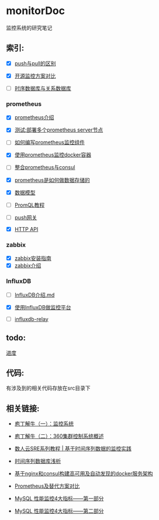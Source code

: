 # monitorDoc

监控系统的研究笔记

## 索引:

- [x] [push与pull的区别](https://github.com/lwhhhh/monitorDoc/blob/master/push%E4%B8%8Epull%E7%9A%84%E5%8C%BA%E5%88%AB.md)

- [x] [开源监控方案对比](https://github.com/lwhhhh/monitorDoc/blob/master/开源监控系统对比.md)

- [ ] [时序数据库与关系数据库](https://github.com/lwhhhh/monitorDoc/blob/master/时序数据库与关系数据库.md)

### prometheus
- [x] [prometheus介绍](https://github.com/lwhhhh/monitorDoc/blob/master/prometheus/prometheus介绍.md)

- [x] [测试:部署多个prometheus server节点](https://github.com/lwhhhh/monitorDoc/blob/master/prometheus/%E6%B5%8B%E8%AF%95%3A%E9%83%A8%E7%BD%B2%E5%A4%9A%E4%B8%AAprometheus%20server%E8%8A%82%E7%82%B9.md)

- [ ] [如何编写prometheus监控组件](https://github.com/lwhhhh/monitorDoc/blob/master/prometheus/如何编写prometheus监控组件.md)

- [x] [使用prometheus监控docker容器](https://github.com/lwhhhh/monitorDoc/blob/master/prometheus/使用prometheus监控docker容器.md)

- [ ] [整合prometheus与consul](https://github.com/lwhhhh/monitorDoc/blob/master/prometheus/整合prometheus与consul.md)

- [x] [prometheus是如何做数据存储的](https://github.com/lwhhhh/monitorDoc/blob/master/prometheus/prometheus是如何做数据存储的.md)

- [x] [数据模型](https://github.com/lwhhhh/monitorDoc/blob/master/prometheus/数据模型.md)

- [ ] [PromQL教程](https://github.com/lwhhhh/monitorDoc/blob/master/prometheus/PromQL教程.md)

- [ ] [push网关](https://github.com/lwhhhh/monitorDoc/blob/master/prometheus/push网关.md)

- [x] [HTTP API](https://github.com/lwhhhh/monitorDoc/blob/master/prometheus/HTTP-API.md)


### zabbix

- [x] [zabbix安装指南](http://www.jianshu.com/p/4d98ff87db5f)
- [x] [zabbix介绍](https://github.com/lwhhhh/monitorDoc/blob/master/zabbix/zabbix介绍.md)

### InfluxDB

- [ ] [InfluxDB介绍.md](https://github.com/lwhhhh/monitorDoc/blob/master/InfluxDB/InfluxDB介绍.md)

- [x] [使用InfluxDB做监控平台](https://github.com/lwhhhh/monitorDoc/blob/master/InfluxDB/使用InfluxDB做监控平台.md)

- [ ] [influxdb-relay](https://github.com/lwhhhh/monitorDoc/blob/master/InfluxDB/influxdb-relay.md)

## todo:

[进度](https://github.com/lwhhhh/monitorDoc/blob/master/进度.md)

## 代码:

有涉及到的相关代码存放在src目录下


## 相关链接:

- [庖丁解牛（一）：监控系统](https://zhuanlan.zhihu.com/p/20353718)

- [庖丁解牛（二）：360集群控制系统概述](https://zhuanlan.zhihu.com/p/20378870?refer=auxten)

- [数人云SRE系列教程 | 基于时间序列数据的监控实践](http://blog.dataman-inc.com/shurenyun-sre-207/)

- [时间序列数据库浅析](https://www.addops.cn/post/tsdb-elementary-analysis.html)

- [基于nginx和consul构建高可用及自动发现的docker服务架构](http://www.jianshu.com/p/9976e874c099)

- [Prometheus及替代方案对比](https://addops.cn/post/comparison-to-alternatives.html)

- [MySQL 性能监控4大指标——第一部分](http://blog.oneapm.com/apm-tech/754.html)

- [MySQL 性能监控4大指标——第二部分](http://blog.oneapm.com/apm-tech/755.html)